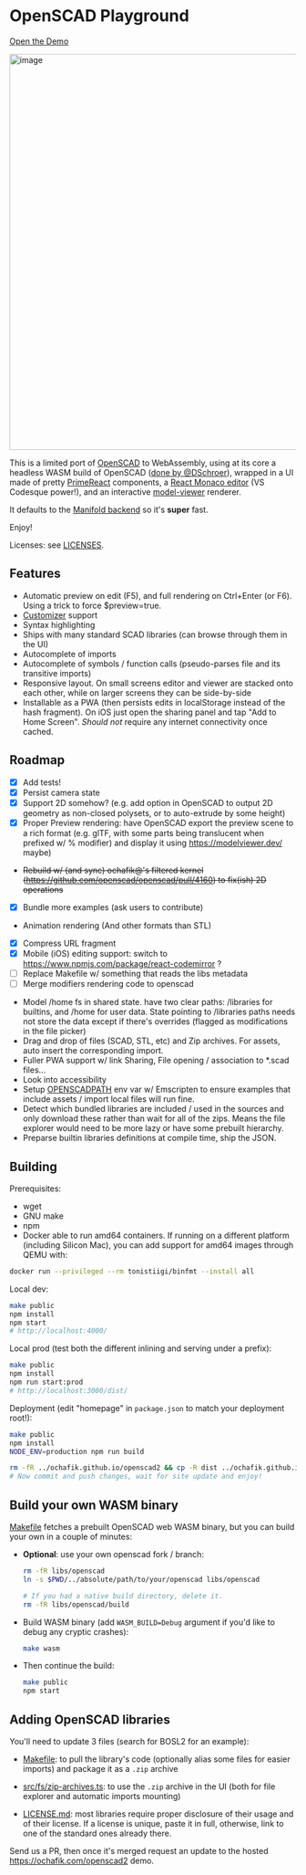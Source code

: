 # OpenSCAD Playground

[Open the Demo](https://ochafik.com/openscad2)

<a href="https://ochafik.com/openscad2" target="_blank">
<img width="694" alt="image" src="https://github.com/user-attachments/assets/58305f27-7e95-4c56-9cd7-0d766e0a21ae" />
</a>

This is a limited port of [OpenSCAD](https://openscad.org) to WebAssembly, using at its core a headless WASM build of OpenSCAD ([done by @DSchroer](https://github.com/DSchroer/openscad-wasm)), wrapped in a UI made of pretty [PrimeReact](https://github.com/primefaces/primereact) components, a [React Monaco editor](https://github.com/react-monaco-editor/react-monaco-editor) (VS Codesque power!), and an interactive [model-viewer](https://modelviewer.dev/) renderer.

It defaults to the [Manifold backend](https://github.com/openscad/openscad/pull/4533) so it's **super** fast.

Enjoy!

Licenses: see [LICENSES](./LICENSE).

## Features

- Automatic preview on edit (F5), and full rendering on Ctrl+Enter (or F6). Using a trick to force $preview=true.
- [Customizer](https://en.wikibooks.org/wiki/OpenSCAD_User_Manual/Customizer) support
- Syntax highlighting
- Ships with many standard SCAD libraries (can browse through them in the UI)
- Autocomplete of imports
- Autocomplete of symbols / function calls (pseudo-parses file and its transitive imports)
- Responsive layout. On small screens editor and viewer are stacked onto each other, while on larger screens they can be side-by-side
- Installable as a PWA (then persists edits in localStorage instead of the hash fragment). On iOS just open the sharing panel and tap "Add to Home Screen". *Should not* require any internet connectivity once cached.

## Roadmap

- [x] Add tests!
- [x] Persist camera state
- [x] Support 2D somehow? (e.g. add option in OpenSCAD to output 2D geometry as non-closed polysets, or to auto-extrude by some height)
- [x] Proper Preview rendering: have OpenSCAD export the preview scene to a rich format (e.g. glTF, with some parts being translucent when prefixed w/ % modifier) and display it using https://modelviewer.dev/ maybe)
- ~~Rebuild w/ (and sync) ochafik@'s filtered kernel (https://github.com/openscad/openscad/pull/4160) to fix(ish) 2D operations~~
- [x] Bundle more examples (ask users to contribute)
- Animation rendering (And other formats than STL)
- [x] Compress URL fragment
- [x] Mobile (iOS) editing support: switch to https://www.npmjs.com/package/react-codemirror ?
- [ ] Replace Makefile w/ something that reads the libs metadata
- [ ] Merge modifiers rendering code to openscad
- Model /home fs in shared state. have two clear paths: /libraries for builtins, and /home for user data. State pointing to /libraries paths needs not store the data except if there's overrides (flagged as modifications in the file picker)
- Drag and drop of files (SCAD, STL, etc) and Zip archives. For assets, auto insert the corresponding import.
- Fuller PWA support w/ link Sharing, File opening / association to *.scad files... 
- Look into accessibility
- Setup [OPENSCADPATH](https://en.wikibooks.org/wiki/OpenSCAD_User_Manual/Libraries#Setting_OPENSCADPATH) env var w/ Emscripten to ensure examples that include assets / import local files will run fine.
- Detect which bundled libraries are included / used in the sources and only download these rather than wait for all of the zips. Means the file explorer would need to be more lazy or have some prebuilt hierarchy.
- Preparse builtin libraries definitions at compile time, ship the JSON.

## Building

Prerequisites:
*   wget
*   GNU make
*   npm
*   Docker able to run amd64 containers. If running on a different platform (including Silicon Mac), you can add support for amd64 images through QEMU with:

  ```bash
  docker run --privileged --rm tonistiigi/binfmt --install all
  ```

Local dev:

```bash
make public
npm install
npm start
# http://localhost:4000/
```

Local prod (test both the different inlining and serving under a prefix):

```bash
make public
npm install
npm run start:prod
# http://localhost:3000/dist/
```

Deployment (edit "homepage" in `package.json` to match your deployment root!):

```bash
make public
npm install
NODE_ENV=production npm run build

rm -fR ../ochafik.github.io/openscad2 && cp -R dist ../ochafik.github.io/openscad2 
# Now commit and push changes, wait for site update and enjoy!
```

## Build your own WASM binary

[Makefile](./Makefile) fetches a prebuilt OpenSCAD web WASM binary, but you can build your own in a couple of minutes:

- **Optional**: use your own openscad fork / branch:

  ```bash
  rm -fR libs/openscad
  ln -s $PWD/../absolute/path/to/your/openscad libs/openscad
  
  # If you had a native build directory, delete it.
  rm -fR libs/openscad/build
  ```

- Build WASM binary (add `WASM_BUILD=Debug` argument if you'd like to debug any cryptic crashes):

  ```bash
  make wasm
  ```

- Then continue the build:

  ```bash
  make public
  npm start
  ```

## Adding OpenSCAD libraries

You'll need to update 3 files (search for BOSL2 for an example):

- [Makefile](./Makefile): to pull the library's code (optionally alias some files for easier imports) and package it as a `.zip` archive

- [src/fs/zip-archives.ts](./src/fs/zip-archives.ts): to use the `.zip` archive in the UI (both for file explorer and automatic imports mounting)

- [LICENSE.md](./LICENSE.md): most libraries require proper disclosure of their usage and of their license. If a license is unique, paste it in full, otherwise, link to one of the standard ones already there.

Send us a PR, then once it's merged request an update to the hosted https://ochafik.com/openscad2 demo.
